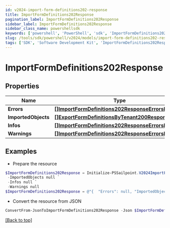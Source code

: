 ```yaml
---
id: v2024-import-form-definitions202-response
title: ImportFormDefinitions202Response
pagination_label: ImportFormDefinitions202Response
sidebar_label: ImportFormDefinitions202Response
sidebar_class_name: powershellsdk
keywords: ['powershell', 'PowerShell', 'sdk', 'ImportFormDefinitions202Response', 'V2024ImportFormDefinitions202Response'] 
slug: /tools/sdk/powershell/v2024/models/import-form-definitions202-response
tags: ['SDK', 'Software Development Kit', 'ImportFormDefinitions202Response', 'V2024ImportFormDefinitions202Response']
---
```



# ImportFormDefinitions202Response

## Properties

Name | Type | Description | Notes
------------ | ------------- | ------------- | -------------
**Errors** | [**[]ImportFormDefinitions202ResponseErrorsInner**](import-form-definitions202-response-errors-inner) |  | [optional] 
**ImportedObjects** | [**[]ExportFormDefinitionsByTenant200ResponseInner**](export-form-definitions-by-tenant200-response-inner) |  | [optional] 
**Infos** | [**[]ImportFormDefinitions202ResponseErrorsInner**](import-form-definitions202-response-errors-inner) |  | [optional] 
**Warnings** | [**[]ImportFormDefinitions202ResponseErrorsInner**](import-form-definitions202-response-errors-inner) |  | [optional] 

## Examples

- Prepare the resource
```powershell
$ImportFormDefinitions202Response = Initialize-PSSailpoint.V2024ImportFormDefinitions202Response  -Errors null `
 -ImportedObjects null `
 -Infos null `
 -Warnings null
$ImportFormDefinitions202Response = @"{  "Errors": null, "ImportedObjects": null, "Infos": null, "Warnings": null }"@
```

- Convert the resource from JSON
```powershell
ConvertFrom-JsonToImportFormDefinitions202Response -Json $ImportFormDefinitions202Response
```


[[Back to top]](#) 


